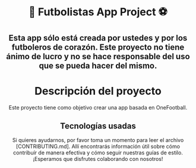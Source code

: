 <div align="center">
<h1>👑 Futbolistas App Project ⚽️</h1>
<h2>Esta app sólo está creada por ustedes y por los futboleros de corazón. Este proyecto no tiene ánimo de lucro y no se hace responsable del uso que se pueda hacer del mismo.</h2>

# Descripción del proyecto

Este proyecto tiene como objetivo crear una app basada en OneFootball.

## Tecnologías usadas

Si quieres ayudarnos, por favor toma un momento para leer el archivo [CONTRIBUTING.md]. Allí encontrarás información útil sobre cómo contribuír de manera efectiva y cómo seguir nuestras guías de estilo. ¡Esperamos que disfrutes colaborando con nosotros!
